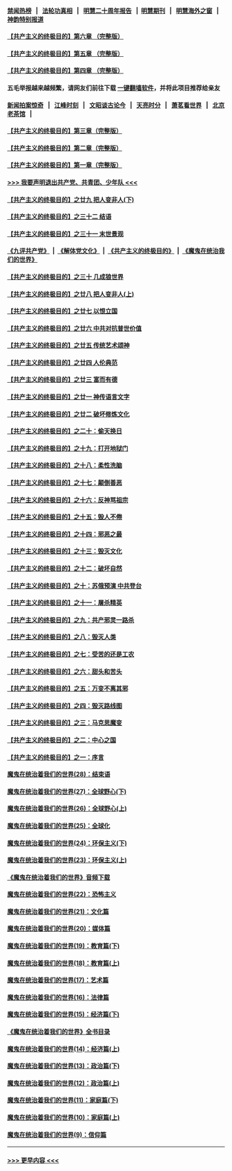 #### [禁闻热榜](热点新闻.md?=0)  &nbsp;&nbsp;|&nbsp;&nbsp; [法轮功真相](https://github.com/gfw-breaker/truth/blob/master/README.md?=0) &nbsp;&nbsp;|&nbsp;&nbsp; [明慧二十周年报告](https://github.com/gfw-breaker/mh-reports/blob/master/README.md?=0) &nbsp;&nbsp;|&nbsp;&nbsp;[明慧期刊](https://github.com/gfw-breaker/mh-qikan) &nbsp;&nbsp;|&nbsp;&nbsp; [明慧海外之窗](https://github.com/gfw-breaker/mh-news/blob/master/README.md?=0) &nbsp;&nbsp;|&nbsp;&nbsp; [神韵特别报道](https://github.com/gfw-breaker/mh-news/blob/master/shenyun.md?=0)
#### [【共产主义的终极目的】第六章 （完整版）](../pages/nsc422/n11428913.md?t=03071731) 
#### [【共产主义的终极目的】第五章 （完整版）](../pages/nsc422/n11428912.md?t=03071731) 
#### [【共产主义的终极目的】第四章 （完整版）](../pages/nsc422/n11428907.md?t=03071731) 
#### 五毛举报越来越频繁，请网友们前往下载 [一键翻墙软件](https://github.com/gfw-breaker/ssr-accounts)，并将此项目推荐给亲友
#### [新闻拍案惊奇](https://github.com/gfw-breaker/banned-news/blob/master/pages/link4.md) &nbsp;&nbsp;|&nbsp;&nbsp; [江峰时刻](https://github.com/gfw-breaker/banned-news/blob/master/pages/link4.md) &nbsp;&nbsp;|&nbsp;&nbsp; [文昭谈古论今](https://github.com/gfw-breaker/banned-news/blob/master/pages/link4.md) &nbsp;&nbsp;|&nbsp;&nbsp; [天亮时分](https://github.com/gfw-breaker/banned-news/blob/master/pages/link4.md) &nbsp;&nbsp;|&nbsp;&nbsp; [萧茗看世界](https://github.com/gfw-breaker/banned-news/blob/master/pages/link4.md) &nbsp;&nbsp;|&nbsp;&nbsp; [北京老茶馆](https://github.com/gfw-breaker/banned-news/blob/master/pages/link4.md) &nbsp;&nbsp;|&nbsp;&nbsp; 
#### [【共产主义的终极目的】第三章（完整版）](../pages/nsc422/n11428848.md?t=03071731) 
#### [【共产主义的终极目的】第二章（完整版）](../pages/nsc422/n11428831.md?t=03071731) 
#### [【共产主义的终极目的】第一章（完整版）](../pages/nsc422/n11417651.md?t=03071731) 
#### [>>> 我要声明退出共产党、共青团、少年队 <<<](https://github.com/begood0513/goodnews/blob/master/quit/letter.md) 
#### [【共产主义的终极目的】之廿九 把人变非人(下)](../pages/nsc422/n11344140.md?t=03071731) 
#### [【共产主义的终极目的】之三十二 结语](../pages/nsc422/n11360535.md?t=03071731) 
#### [【共产主义的终极目的】之三十一 末世景观](../pages/nsc422/n11351129.md?t=03071731) 
#### [《九评共产党》](https://github.com/begood0513/9ping.md/blob/master/README.md) &nbsp;|&nbsp; [《解体党文化》](../../../../jtdwh.md/blob/master/README.md)  &nbsp;|&nbsp; [《共产主义的终极目的》](../../../../gczydzjmd.md/blob/master/README.md) &nbsp;|&nbsp; [《魔鬼在统治我们的世界》](../../../../mgztzwmdsj.md/blob/master/README.md) 
#### [【共产主义的终极目的】之三十 几成狼世界](../pages/nsc422/n11348280.md?t=03071731) 
#### [【共产主义的终极目的】之廿八 把人变非人(上)](../pages/nsc422/n11340492.md?t=03071731) 
#### [【共产主义的终极目的】之廿七 以恨立国](../pages/nsc422/n11336944.md?t=03071731) 
#### [【共产主义的终极目的】之廿六 中共对抗普世价值](../pages/nsc422/n11324785.md?t=03071731) 
#### [【共产主义的终极目的】之廿五 传统艺术颂神](../pages/nsc422/n11296396.md?t=03071731) 
#### [【共产主义的终极目的】之廿四 人伦典范](../pages/nsc422/n11296397.md?t=03071731) 
#### [【共产主义的终极目的】之廿三 富而有德](../pages/nsc422/n11283598.md?t=03071731) 
#### [【共产主义的终极目的】之廿一 神传语言文字](../pages/nsc422/n11263265.md?t=03071731) 
#### [【共产主义的终极目的】之廿二 破坏修炼文化](../pages/nsc422/n11245728.md?t=03071731) 
#### [【共产主义的终极目的】之二十：偷天换日](../pages/nsc422/n11238846.md?t=03071731) 
#### [【共产主义的终极目的】之十九：打开地狱门](../pages/nsc422/n11206376.md?t=03071731) 
#### [【共产主义的终极目的】之十八：柔性洗脑](../pages/nsc422/n11199994.md?t=03071731) 
#### [【共产主义的终极目的】之十七：颠倒善恶](../pages/nsc422/n11179782.md?t=03071731) 
#### [【共产主义的终极目的】之十六：反神骂祖宗](../pages/nsc422/n11166798.md?t=03071731) 
#### [【共产主义的终极目的】之十五：毁人不倦](../pages/nsc422/n11166792.md?t=03071731) 
#### [【共产主义的终极目的】之十四：邪恶之最](../pages/nsc422/n11150249.md?t=03071731) 
#### [【共产主义的终极目的】之十三：毁灭文化](../pages/nsc422/n11135227.md?t=03071731) 
#### [【共产主义的终极目的】之十二：破坏自然](../pages/nsc422/n11135214.md?t=03071731) 
#### [【共产主义的终极目的】之十：苏俄预演 中共登台](../pages/nsc422/n11118424.md?t=03071731) 
#### [【共产主义的终极目的】之十一：屠杀精英](../pages/nsc422/n11118442.md?t=03071731) 
#### [【共产主义的终极目的】之九：共产邪灵一路杀](../pages/nsc422/n11114139.md?t=03071731) 
#### [【共产主义的终极目的】之八：毁灭人类](../pages/nsc422/n11108503.md?t=03071731) 
#### [【共产主义的终极目的】之七：受苦的还是工农](../pages/nsc422/n11101809.md?t=03071731) 
#### [【共产主义的终极目的】之六：甜头和苦头](../pages/nsc422/n11096971.md?t=03071731) 
#### [【共产主义的终极目的】之五：万变不离其邪](../pages/nsc422/n11091285.md?t=03071731) 
#### [【共产主义的终极目的】之四：毁灭路线图](../pages/nsc422/n11086284.md?t=03071731) 
#### [【共产主义的终极目的】之三：马克思魔变](../pages/nsc422/n11061941.md?t=03071731) 
#### [【共产主义的终极目的】之二：中心之国](../pages/nsc422/n11047728.md?t=03071731) 
#### [【共产主义的终极目的】之一：序言](../pages/nsc422/n11086077.md?t=03071731) 
#### [魔鬼在统治着我们的世界(28)：结束语](../pages/nsc422/n10936246.md?t=03071731) 
#### [魔鬼在统治着我们的世界(27)：全球野心(下)](../pages/nsc422/n10928319.md?t=03071731) 
#### [魔鬼在统治着我们的世界(26)：全球野心(上)](../pages/nsc422/n10900318.md?t=03071731) 
#### [魔鬼在统治着我们的世界(25)：全球化](../pages/nsc422/n10788205.md?t=03071731) 
#### [魔鬼在统治着我们的世界(24)：环保主义(下)](../pages/nsc422/n10695307.md?t=03071731) 
#### [魔鬼在统治着我们的世界(23)：环保主义(上)](../pages/nsc422/n10688613.md?t=03071731) 
#### [《魔鬼在统治着我们的世界》音频下载](../pages/nsc422/n10635553.md?t=03071731) 
#### [魔鬼在统治着我们的世界(22)：恐怖主义](../pages/nsc422/n10614727.md?t=03071731) 
#### [魔鬼在统治着我们的世界(21)：文化篇](../pages/nsc422/n10597706.md?t=03071731) 
#### [魔鬼在统治着我们的世界(20)：媒体篇](../pages/nsc422/n10586579.md?t=03071731) 
#### [魔鬼在统治着我们的世界(19)：教育篇(下)](../pages/nsc422/n10564808.md?t=03071731) 
#### [魔鬼在统治着我们的世界(18)：教育篇(上)](../pages/nsc422/n10526970.md?t=03071731) 
#### [魔鬼在统治着我们的世界(17)：艺术篇](../pages/nsc422/n10499093.md?t=03071731) 
#### [魔鬼在统治着我们的世界(16)：法律篇](../pages/nsc422/n10485969.md?t=03071731) 
#### [魔鬼在统治着我们的世界(15)：经济篇(下)](../pages/nsc422/n10469975.md?t=03071731) 
#### [《魔鬼在统治着我们的世界》全书目录](../pages/nsc422/n10464261.md?t=03071731) 
#### [魔鬼在统治着我们的世界(14)：经济篇(上)](../pages/nsc422/n10457370.md?t=03071731) 
#### [魔鬼在统治着我们的世界(13)：政治篇(下)](../pages/nsc422/n10448270.md?t=03071731) 
#### [魔鬼在统治着我们的世界(12)：政治篇(上)](../pages/nsc422/n10444576.md?t=03071731) 
#### [魔鬼在统治着我们的世界(11)：家庭篇(下)](../pages/nsc422/n10440961.md?t=03071731) 
#### [魔鬼在统治着我们的世界(10)：家庭篇(上)](../pages/nsc422/n10435448.md?t=03071731) 
#### [魔鬼在统治着我们的世界(9)：信仰篇](../pages/nsc422/n10432159.md?t=03071731) 

----
#### [ >>> 更早内容 <<< ](../indexes/nsc422-earlier.md)
